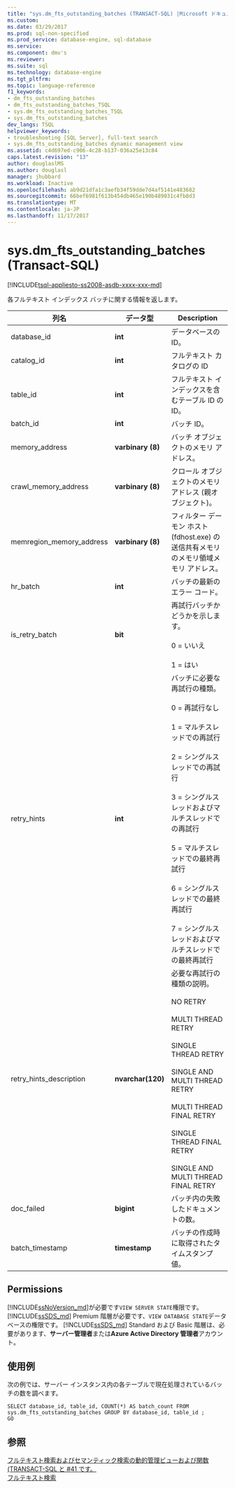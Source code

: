 ```yaml
---
title: "sys.dm_fts_outstanding_batches (TRANSACT-SQL) |Microsoft ドキュメント"
ms.custom: 
ms.date: 03/29/2017
ms.prod: sql-non-specified
ms.prod_service: database-engine, sql-database
ms.service: 
ms.component: dmv's
ms.reviewer: 
ms.suite: sql
ms.technology: database-engine
ms.tgt_pltfrm: 
ms.topic: language-reference
f1_keywords:
- dm_fts_outstanding_batches
- dm_fts_outstanding_batches_TSQL
- sys.dm_fts_outstanding_batches_TSQL
- sys.dm_fts_outstanding_batches
dev_langs: TSQL
helpviewer_keywords:
- troubleshooting [SQL Server], full-text search
- sys.dm_fts_outstanding_batches dynamic management view
ms.assetid: c4d697ed-c906-4c28-b137-036a25e13c84
caps.latest.revision: "13"
author: douglaslMS
ms.author: douglasl
manager: jhubbard
ms.workload: Inactive
ms.openlocfilehash: ab9d21dfa1c3aefb34f59dde7d4af5141e483682
ms.sourcegitcommit: 66bef6981f613b454db465e190b489031c4fb8d3
ms.translationtype: MT
ms.contentlocale: ja-JP
ms.lasthandoff: 11/17/2017
---
```

# <a name="sysdmftsoutstandingbatches-transact-sql"></a>sys.dm_fts_outstanding_batches (Transact-SQL)
[!INCLUDE[tsql-appliesto-ss2008-asdb-xxxx-xxx-md](../../includes/tsql-appliesto-ss2008-asdb-xxxx-xxx-md.md)]

  各フルテキスト インデックス バッチに関する情報を返します。  
  
  |列名|データ型|Description|  
|-----------------|---------------|-----------------|  
|database_id|**int**|データベースの ID。|  
|catalog_id|**int**|フルテキスト カタログの ID|  
|table_id|**int**|フルテキスト インデックスを含むテーブル ID の ID。|  
|batch_id|**int**|バッチ ID。|  
|memory_address|**varbinary (8)**|バッチ オブジェクトのメモリ アドレス。|  
|crawl_memory_address|**varbinary (8)**|クロール オブジェクトのメモリ アドレス (親オブジェクト)。|  
|memregion_memory_address|**varbinary (8)**|フィルター デーモン ホスト (fdhost.exe) の送信共有メモリのメモリ領域メモリ アドレス。|  
|hr_batch|**int**|バッチの最新のエラー コード。|  
|is_retry_batch|**bit**|再試行バッチかどうかを示します。<br /><br /> 0 = いいえ<br /><br /> 1 = はい|  
|retry_hints|**int**|バッチに必要な再試行の種類。<br /><br /> 0 = 再試行なし<br /><br /> 1 = マルチスレッドでの再試行<br /><br /> 2 = シングルスレッドでの再試行<br /><br /> 3 = シングルスレッドおよびマルチスレッドでの再試行<br /><br /> 5 = マルチスレッドでの最終再試行<br /><br /> 6 = シングルスレッドでの最終再試行<br /><br /> 7 = シングルスレッドおよびマルチスレッドでの最終再試行|  
|retry_hints_description|**nvarchar(120)**|必要な再試行の種類の説明。<br /><br /> NO RETRY<br /><br /> MULTI THREAD RETRY<br /><br /> SINGLE THREAD RETRY<br /><br /> SINGLE AND MULTI THREAD RETRY<br /><br /> MULTI THREAD FINAL RETRY<br /><br /> SINGLE THREAD FINAL RETRY<br /><br /> SINGLE AND MULTI THREAD FINAL RETRY|  
|doc_failed|**bigint**|バッチ内の失敗したドキュメントの数。|  
|batch_timestamp|**timestamp**|バッチの作成時に取得されたタイムスタンプ値。|  
  
## <a name="permissions"></a>Permissions  
[!INCLUDE[ssNoVersion_md](../../includes/ssnoversion-md.md)]が必要です`VIEW SERVER STATE`権限です。   
[!INCLUDE[ssSDS_md](../../includes/sssds-md.md)] Premium 階層が必要です、`VIEW DATABASE STATE`データベースの権限です。 [!INCLUDE[ssSDS_md](../../includes/sssds-md.md)] Standard および Basic 階層は、必要があります、**サーバー管理者**または**Azure Active Directory 管理者**アカウント。  
 
## <a name="examples"></a>使用例  
 次の例では、サーバー インスタンス内の各テーブルで現在処理されているバッチの数を調べます。  
  
```  
SELECT database_id, table_id, COUNT(*) AS batch_count FROM sys.dm_fts_outstanding_batches GROUP BY database_id, table_id ;  
GO  
```  
  
## <a name="see-also"></a>参照  
 [フルテキスト検索およびセマンティック検索の動的管理ビューおよび関数 &#40;TRANSACT-SQL と #41 です。](../../relational-databases/system-dynamic-management-views/full-text-and-semantic-search-dynamic-management-views-functions.md)   
 [フルテキスト検索](../../relational-databases/search/full-text-search.md)  
  
  

